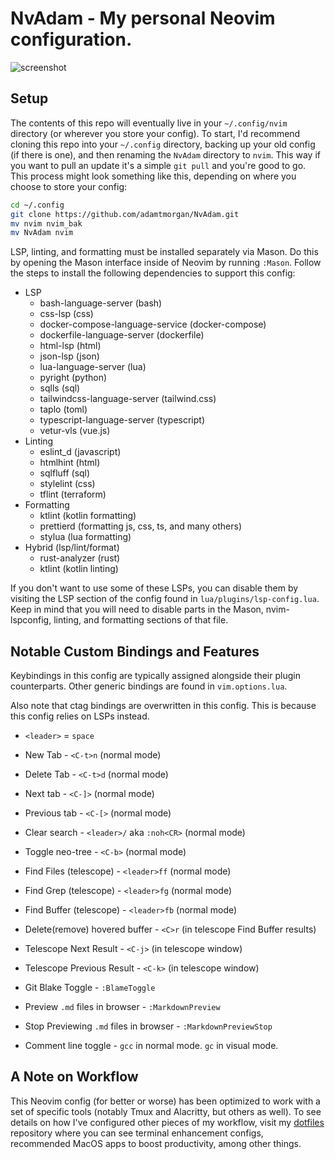 # NvAdam - My personal Neovim configuration.

![screenshot](screenshot0.png)

## Setup

The contents of this repo will eventually live in your `~/.config/nvim` directory (or wherever you store your config). To start, I'd recommend cloning this repo into your `~/.config` directory, backing up your old config (if there is one), and then renaming the `NvAdam` directory to `nvim`. This way if you want to pull an update it's a simple `git pull` and you're good to go. This process might look something like this, depending on where you choose to store your config:

```bash
cd ~/.config
git clone https://github.com/adamtmorgan/NvAdam.git
mv nvim nvim_bak
mv NvAdam nvim
```

LSP, linting, and formatting must be installed separately via Mason. Do this by opening the Mason interface inside of Neovim by running `:Mason`. Follow the steps to install the following dependencies to support this config:

- LSP
  - bash-language-server (bash)
  - css-lsp (css)
  - docker-compose-language-service (docker-compose)
  - dockerfile-language-server (dockerfile)
  - html-lsp (html)
  - json-lsp (json)
  - lua-language-server (lua)
  - pyright (python)
  - sqlls (sql)
  - tailwindcss-language-server (tailwind.css)
  - taplo (toml)
  - typescript-language-server (typescript)
  - vetur-vls (vue.js)
- Linting
  - eslint_d (javascript)
  - htmlhint (html)
  - sqlfluff (sql)
  - stylelint (css)
  - tflint (terraform)
- Formatting
  - ktlint (kotlin formatting)
  - prettierd (formatting js, css, ts, and many others)
  - stylua (lua formatting)
- Hybrid (lsp/lint/format)
  - rust-analyzer (rust)
  - ktlint (kotlin linting)

If you don't want to use some of these LSPs, you can disable
them by visiting the LSP section of the config found in
`lua/plugins/lsp-config.lua`. Keep in mind that you will need to
disable parts in the Mason, nvim-lspconfig, linting, and formatting
sections of that file.

## Notable Custom Bindings and Features

Keybindings in this config are typically assigned
alongside their plugin counterparts. Other generic bindings
are found in `vim.options.lua`.

Also note that ctag bindings are overwritten in this config.
This is because this config relies on LSPs instead.

- `<leader>` = `space`

- New Tab - `<C-t>n` (normal mode)

- Delete Tab - `<C-t>d` (normal mode)

- Next tab - `<C-]>` (normal mode)

- Previous tab - `<C-[>` (normal mode)

- Clear search - `<leader>/` aka `:noh<CR>` (normal mode)

- Toggle neo-tree - `<C-b>` (normal mode)

- Find Files (telescope) - `<leader>ff` (normal mode)

- Find Grep (telescope) - `<leader>fg` (normal mode)

- Find Buffer (telescope) - `<leader>fb` (normal mode)

- Delete(remove) hovered buffer - `<C>r` (in telescope Find Buffer results)

- Telescope Next Result - `<C-j>` (in telescope window)

- Telescope Previous Result - `<C-k>` (in telescope window)

- Git Blake Toggle - `:BlameToggle`

- Preview `.md` files in browser - `:MarkdownPreview`

- Stop Previewing `.md` files in browser - `:MarkdownPreviewStop`

- Comment line toggle - `gcc` in normal mode. `gc` in visual mode.

## A Note on Workflow

This Neovim config (for better or worse) has been optimized to work with a set of specific tools (notably Tmux and Alacritty, but others as well). To see details on how I've configured other pieces of my workflow, visit my [dotfiles](https://github.com/adamtmorgan/dotfiles) repository where you can see terminal enhancement configs, recommended MacOS apps to boost productivity, among other things.
